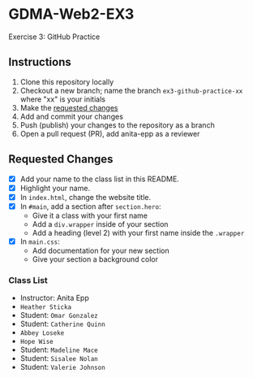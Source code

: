 # GDMA-Web2-EX3
Exercise 3: GitHub Practice

## Instructions
1. Clone this repository locally
2. Checkout a new branch; name the branch `ex3-github-practice-xx` where "xx" is your initials
3. Make the [requested changes](#requested-changes)
4. Add and commit your changes
5. Push (publish) your changes to the repository as a branch
6. Open a pull request (PR), add anita-epp as a reviewer

## Requested Changes
- [X] Add your name to the class list in this README.
- [X] Highlight your name.
- [X] In `index.html`, change the website title.
- [X] In `#main`, add a section after `section.hero`:
   - Give it a class with your first name
   - Add a `div.wrapper` inside of your section
   - Add a heading (level 2) with your first name inside the `.wrapper`
- [X] In `main.css`:
   - Add documentation for your new section
   - Give your section a background color

### Class List
- Instructor: Anita Epp
- `Heather Sticka`
- Student: `Omar Gonzalez`
- Student: `Catherine Quinn`
- `Abbey Loseke`
- `Hope Wise`
- Student: `Madeline Mace`
- Student: `Sisalee Nolan`
- Student: `Valerie Johnson`
